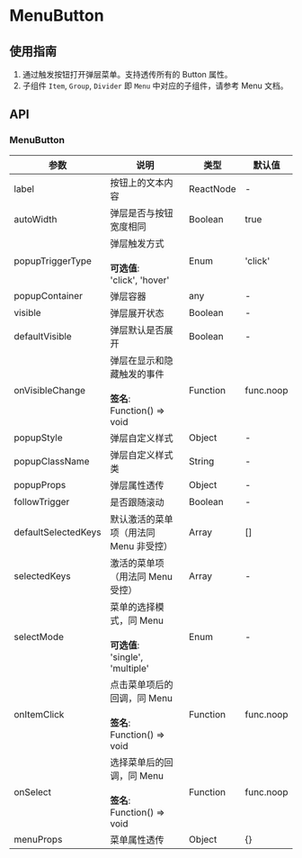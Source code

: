 # MenuButton

## 使用指南

1.  通过触发按钮打开弹层菜单。支持透传所有的 Button 属性。
2.  子组件 `Item`, `Group`, `Divider` 即 `Menu` 中对应的子组件，请参考 Menu 文档。

## API

### MenuButton

| 参数                  | 说明                                                     | 类型        | 默认值       |
| ------------------- | ------------------------------------------------------ | --------- | --------- |
| label               | 按钮上的文本内容                                               | ReactNode | -         |
| autoWidth           | 弹层是否与按钮宽度相同                                            | Boolean   | true      |
| popupTriggerType    | 弹层触发方式<br/><br/>**可选值**:<br/>'click', 'hover'             | Enum      | 'click'   |
| popupContainer      | 弹层容器                                                   | any       | -         |
| visible             | 弹层展开状态                                                 | Boolean   | -         |
| defaultVisible      | 弹层默认是否展开                                               | Boolean   | -         |
| onVisibleChange     | 弹层在显示和隐藏触发的事件<br/><br/>**签名**:<br/>Function() => void     | Function  | func.noop |
| popupStyle          | 弹层自定义样式                                                | Object    | -         |
| popupClassName      | 弹层自定义样式类                                               | String    | -         |
| popupProps          | 弹层属性透传                                                 | Object    | -         |
| followTrigger       | 是否跟随滚动                                                 | Boolean   | -         |
| defaultSelectedKeys | 默认激活的菜单项（用法同 Menu 非受控）                                 | Array     | \[]       |
| selectedKeys        | 激活的菜单项（用法同 Menu 受控）                                    | Array     | -         |
| selectMode          | 菜单的选择模式，同 Menu<br/><br/>**可选值**:<br/>'single', 'multiple' | Enum      | -         |
| onItemClick         | 点击菜单项后的回调，同 Menu<br/><br/>**签名**:<br/>Function() => void  | Function  | func.noop |
| onSelect            | 选择菜单后的回调，同 Menu<br/><br/>**签名**:<br/>Function() => void   | Function  | func.noop |
| menuProps           | 菜单属性透传                                                 | Object    | {}        |

